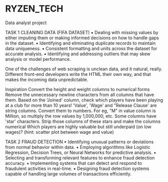 # RYZEN_TECH
Data analyst project

TASK 1
CLEANING DATA (FIFA DATASET)
▪ Dealing with missing values by either imputing them or making informed decisions on how
to handle gaps in the dataset.
▪ Identifying and eliminating duplicate records to maintain data uniqueness.
▪ Consistent formatting and units across the dataset for accurate analysis.
▪ Identifying and addressing outliers that may skew analysis or model performance.

One of the challenges of web scraping is unclean data, and it natural, really. Different front-end developers write the HTML their own way, and that makes the incoming data unpredictable.

Inspiration
Convert the height and weight columns to numerical forms
Remove the unnecessary newline characters from all columns that have them.
Based on the 'Joined' column, check which players have been playing at a club for more than 10 years!
'Value', 'Wage' and "Release Clause' are string columns. Convert them to numbers. For eg, "M" in value column is Million, so multiply the row values by 1,000,000, etc.
Some columns have 'star' characters. Strip those columns of these stars and make the columns numerical
Which players are highly valuable but still underpaid (on low wages)? (hint: scatter plot between wage and value)



TASK 2
FRAUD DETECTION
▪ Identifying unusual patterns or deviations from normal behavior within data.
▪ Employing algorithms like Logistic Regression, Decision Trees, or Neural Networks for
predictive analysis.
▪ Selecting and transforming relevant features to enhance fraud detection accuracy.
▪ Implementing systems that can detect and respond to fraudulent activities in real-time.
▪ Designing fraud detection systems capable of handling large volumes of transactions
efficiently.
